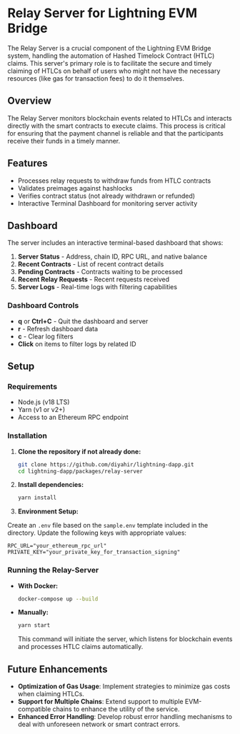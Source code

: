 # Relay Server for Lightning EVM Bridge

The Relay Server is a crucial component of the Lightning EVM Bridge system, handling the automation of Hashed Timelock Contract (HTLC) claims. This server's primary role is to facilitate the secure and timely claiming of HTLCs on behalf of users who might not have the necessary resources (like gas for transaction fees) to do it themselves.

## Overview

The Relay Server monitors blockchain events related to HTLCs and interacts directly with the smart contracts to execute claims. This process is critical for ensuring that the payment channel is reliable and that the participants receive their funds in a timely manner.

## Features

- Processes relay requests to withdraw funds from HTLC contracts
- Validates preimages against hashlocks
- Verifies contract status (not already withdrawn or refunded)
- Interactive Terminal Dashboard for monitoring server activity

## Dashboard

The server includes an interactive terminal-based dashboard that shows:

1. **Server Status** - Address, chain ID, RPC URL, and native balance
2. **Recent Contracts** - List of recent contract details
3. **Pending Contracts** - Contracts waiting to be processed
4. **Recent Relay Requests** - Recent requests received
5. **Server Logs** - Real-time logs with filtering capabilities

### Dashboard Controls

- **q** or **Ctrl+C** - Quit the dashboard and server
- **r** - Refresh dashboard data
- **c** - Clear log filters
- **Click** on items to filter logs by related ID

## Setup

### Requirements

- Node.js (v18 LTS)
- Yarn (v1 or v2+)
- Access to an Ethereum RPC endpoint

### Installation

1. **Clone the repository if not already done:**

   ```bash
   git clone https://github.com/diyahir/lightning-dapp.git
   cd lightning-dapp/packages/relay-server
   ```

2. **Install dependencies:**

   ```bash
   yarn install
   ```

3. **Environment Setup:**

Create an `.env` file based on the `sample.env` template included in the directory. Update the following keys with appropriate values:

```plaintext
RPC_URL="your_ethereum_rpc_url"
PRIVATE_KEY="your_private_key_for_transaction_signing"
```

### Running the Relay-Server

- **With Docker:**

  ```bash
  docker-compose up --build
  ```

- **Manually:**

  ```bash
  yarn start
  ```

  This command will initiate the server, which listens for blockchain events and processes HTLC claims automatically.

## Future Enhancements

- **Optimization of Gas Usage**: Implement strategies to minimize gas costs when claiming HTLCs.
- **Support for Multiple Chains**: Extend support to multiple EVM-compatible chains to enhance the utility of the service.
- **Enhanced Error Handling**: Develop robust error handling mechanisms to deal with unforeseen network or smart contract errors.
